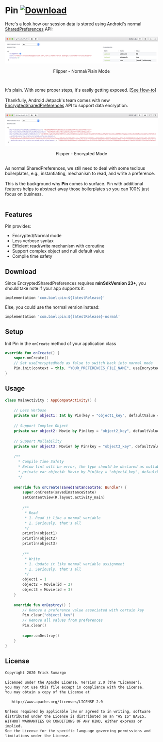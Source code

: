 # Pin [ ![Download](https://api.bintray.com/packages/ericksumargo/Bael/com.bael.pin/images/download.svg) ](https://bintray.com/ericksumargo/Bael/com.bael.pin/_latestVersion)
Here's a look how our session data is stored using Android's normal [SharedPreferences](https://developer.android.com/training/data-storage/shared-preferences) API:
<br/>
<br/>
<img src="images/normal.png">
<p align="center">Flipper - Normal/Plain Mode</p>
<br/>

It's plain. With some proper steps, it's easily getting exposed. [[See How-to](https://resources.infosecinstitute.com/android-hacking-security-part-9-insecure-local-storage-shared-preferences/#gref)]
<br/>
<br/>
Thankfully, Android Jetpack's team comes with new [EncryptedSharedPreferences](https://developer.android.com/reference/androidx/security/crypto/EncryptedSharedPreferences) API to support data encryption. 
<br/>
<br/>
<img src="images/encrypted.png">
<p align="center">Flipper - Encrypted Mode</p>
<br/>
As normal SharedPreferences, we still need to deal with some tedious boilerplates, e.g., instantiating, mechanism to read, and write a preference. 
<br/>
<br/>
This is the background why <b>Pin</b> comes to surface. Pin with additional features helps to abstract away those boilerplates so you can 100% just focus on business.
<br/>
<br/>

## Features
Pin provides:
- Encrypted/Normal mode
- Less verbose syntax
- Efficient read/write mechanism with coroutine
- Support complex object and null default value
- Compile time safety

## Download
Since EncryptedSharedPreferences requires <b>minSdkVersion 23+</b>, you should take note if your app supports it.
```groovy
implementation 'com.bael:pin:${latestRelease}'
```
Else, you could use the normal version instead:
```groovy
implementation 'com.bael:pin:${latestRelease}-normal'
```

## Setup
Init Pin in the `onCreate` method of your application class
```kotlin
override fun onCreate() {
    super.onCreate()
    // Set useEncryptedMode as false to switch back into normal mode
    Pin.init(context = this, "YOUR_PREFERENCES_FILE_NAME", useEncryptedMode = true)
}
```

## Usage
```kotlin
class MainActivity : AppCompatActivity() {

    // Less Verbose
    private var object1: Int by Pin(key = "object1_key", defaultValue = -1)

    // Support Complex Object
    private var object2: Movie by Pin(key = "object2_key", defaultValue = Movie())

    // Support Nullability
    private var object3: Movie? by Pin(key = "object3_key", defaultValue = null)

    /** 
      * Compile Time Safety
      * Below lint will be error, the type should be declared as nullable since the default set null
      * private var object4: Movie by Pin(key = "object4_key", defaultValue = null)
      */

    override fun onCreate(savedInstanceState: Bundle?) {
        super.onCreate(savedInstanceState)
        setContentView(R.layout.activity_main)

        /**
         * Read
         * 1. Read it like a normal variable
         * 2. Seriously, that's all
         */
        println(object1)
        println(object2)
        println(object3)

        /**
         * Write
         * 1. Update it like normal variable assignment
         * 2. Seriously, that's all
         */
        object1 = 1
        object2 = Movie(id = 2)
        object3 = Movie(id = 3)
    }
    
    override fun onDestroy() {
        // Remove a preference value associated with certain key
        Pin.clear("object1_key")
        // Remove all values from preferences
        Pin.clear()
        
        super.onDestroy()
    }
}
```

## License
```
Copyright 2020 Erick Sumargo

Licensed under the Apache License, Version 2.0 (the "License");
you may not use this file except in compliance with the License.
You may obtain a copy of the License at

   http://www.apache.org/licenses/LICENSE-2.0

Unless required by applicable law or agreed to in writing, software
distributed under the License is distributed on an "AS IS" BASIS,
WITHOUT WARRANTIES OR CONDITIONS OF ANY KIND, either express or implied.
See the License for the specific language governing permissions and
limitations under the License.
```
